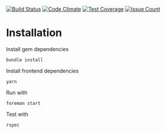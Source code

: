 [![Build Status](https://travis-ci.org/iSarCasm/tour_platform.svg?branch=master)](https://travis-ci.org/iSarCasm/tour_platform)
[![Code Climate](https://codeclimate.com/github/iSarCasm/tour_platform/badges/gpa.svg)](https://codeclimate.com/github/iSarCasm/tour_platform)
[![Test Coverage](https://codeclimate.com/github/iSarCasm/tour_platform/badges/coverage.svg)](https://codeclimate.com/github/iSarCasm/todo_backend/tour_platform)
[![Issue Count](https://codeclimate.com/github/iSarCasm/tour_platform/badges/issue_count.svg)](https://codeclimate.com/github/iSarCasm/tour_platform)


# Installation
Install gem dependencies
```
bundle install
```

Install frontend dependencies
```
yarn
```

Run with
```
foreman start
```

Test with
```
rspec
```
